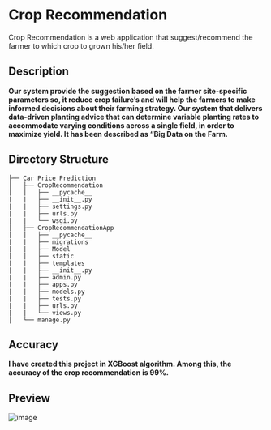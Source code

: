 # Crop Recommendation

 Crop Recommendation is a web application that suggest/recommend the farmer to which crop to grown his/her field.
 
## Description

**Our system provide the suggestion based on the farmer site-specific parameters so, it reduce crop failure’s and will help the farmers to make informed decisions about their farming strategy.  Our system that delivers data-driven planting advice that can determine variable planting rates to accommodate varying conditions across a single field, in order to maximize yield. It has been described as “Big Data on the Farm.**

## Directory Structure

    
    ├── Car Price Prediction
    │   ├── CropRecommendation
    |   |   ├── __pycache__       
    |   |   ├── __init__.py       
    |   |   ├── settings.py
    |   |   ├── urls.py
    |   |   └── wsgi.py
    │   ├── CropRecommendationApp           
    |   |   ├── __pycache__
    |   |   ├── migrations
    |   |   ├── Model
    |   |   ├── static
    |   |   ├── templates
    |   |   ├── __init__.py       
    |   |   ├── admin.py       
    |   |   ├── apps.py       
    |   |   ├── models.py       
    |   |   ├── tests.py       
    |   |   ├── urls.py       
    |   |   └── views.py           
    │   └── manage.py                       
    

## Accuracy
**I have created this project in XGBoost algorithm. Among this, the accuracy of the crop recommendation is 99%.**

## Preview
![image](https://user-images.githubusercontent.com/49581684/131889389-627443d0-d396-4f97-9285-bf3f2f66b94e.png)

